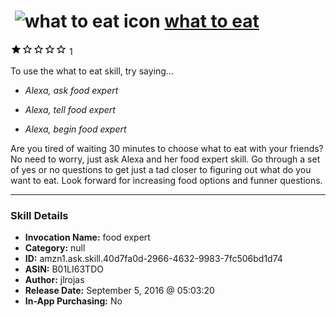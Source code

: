 # &nbsp;<img src="skill_icon" alt="what to eat icon" width="36"> [what to eat](http://alexa.amazon.com/#skills/amzn1.ask.skill.40d7fa0d-2966-4632-9983-7fc506bd1d74)
![1 stars](../../images/ic_star_black_18dp_1x.png)![1 stars](../../images/ic_star_border_black_18dp_1x.png)![1 stars](../../images/ic_star_border_black_18dp_1x.png)![1 stars](../../images/ic_star_border_black_18dp_1x.png)![1 stars](../../images/ic_star_border_black_18dp_1x.png) 1

To use the what to eat skill, try saying...

* *Alexa, ask food expert*

* *Alexa, tell food expert*

* *Alexa, begin food expert*

Are you tired of waiting 30 minutes to choose what to eat with your friends? No need to worry, just ask Alexa and her food expert skill. Go through a set of yes or no questions to get just a tad closer to figuring out what do you want to eat. Look forward for increasing food options and funner questions.

***

### Skill Details

* **Invocation Name:** food expert
* **Category:** null
* **ID:** amzn1.ask.skill.40d7fa0d-2966-4632-9983-7fc506bd1d74
* **ASIN:** B01LI63TDO
* **Author:** jlrojas
* **Release Date:** September 5, 2016 @ 05:03:20
* **In-App Purchasing:** No
